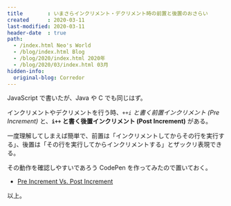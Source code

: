 ```yaml
---
title        : いまさらインクリメント・デクリメント時の前置と後置のおさらい
created      : 2020-03-11
last-modified: 2020-03-11
header-date  : true
path:
  - /index.html Neo's World
  - /blog/index.html Blog
  - /blog/2020/index.html 2020年
  - /blog/2020/03/index.html 03月
hidden-info:
  original-blog: Corredor
---
```


JavaScript で書いたが、Java や C でも同じはず。

インクリメントやデクリメントを行う時、_`++i` と書く前置インクリメント (Pre Increment)_ と、__`i++` と書く後置インクリメント (Post Increment)__ がある。

一度理解してしまえば簡単で、前置は「インクリメントしてからその行を実行する」、後置は「その行を実行してからインクリメントする」とザックリ表現できる。

その動作を確認しやすいであろう CodePen を作ってみたので置いておく。

- [Pre Increment Vs. Post Increment](https://codepen.io/Neos21/pen/KKpVKPP)

以上。
